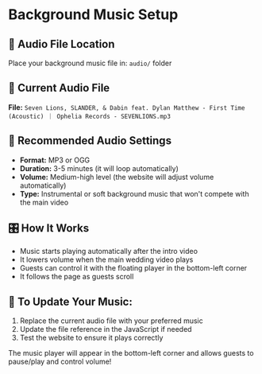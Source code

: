 # Background Music Setup

## 📁 Audio File Location
Place your background music file in: `audio/` folder

## 🎵 Current Audio File
**File:** `Seven Lions, SLANDER, & Dabin feat. Dylan Matthew - First Time (Acoustic) ｜ Ophelia Records - SEVENLIONS.mp3`

## 🎵 Recommended Audio Settings
- **Format:** MP3 or OGG
- **Duration:** 3-5 minutes (it will loop automatically)
- **Volume:** Medium-high level (the website will adjust volume automatically)
- **Type:** Instrumental or soft background music that won't compete with the main video

## 🎛️ How It Works
- Music starts playing automatically after the intro video
- It lowers volume when the main wedding video plays
- Guests can control it with the floating player in the bottom-left corner
- It follows the page as guests scroll

## 📝 To Update Your Music:
1. Replace the current audio file with your preferred music
2. Update the file reference in the JavaScript if needed
3. Test the website to ensure it plays correctly

The music player will appear in the bottom-left corner and allows guests to pause/play and control volume!
